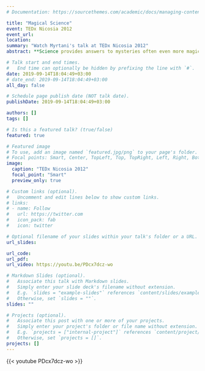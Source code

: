 ```yaml
---
# Documentation: https://sourcethemes.com/academic/docs/managing-content/

title: "Magical Science"
event: TEDx Nicosia 2012
event_url: 
location:
summary: "Watch Myrtani's talk at TEDx Nicosia 2012"
abstract: **Science provides answers to mysteries often even more magical than the mysteries themselves!** Life has found a way to try and understand itself and the Universe, us, human beings! Our world is full of mysteries. We are a mystery. Science is the way to try to understand the mysteries of the world and our existence. In this TEDxNicosia, Molecular Biologist Myrtani Pieri is urging us to delve deep into the molecular mechanisms that characterize our existence only to be faced with hidden beauty, remarkable magic, love and care at the molecular level. Science provides answers to mysteries often even more magical than the mysteries themselves! 

# Talk start and end times.
#   End time can optionally be hidden by prefixing the line with `#`.
date: 2019-09-14T18:04:49+03:00
# date_end: 2019-09-14T18:04:49+03:00
all_day: false

# Schedule page publish date (NOT talk date).
publishDate: 2019-09-14T18:04:49+03:00

authors: []
tags: []

# Is this a featured talk? (true/false)
featured: true

# Featured image
# To use, add an image named `featured.jpg/png` to your page's folder. 
# Focal points: Smart, Center, TopLeft, Top, TopRight, Left, Right, BottomLeft, Bottom, BottomRight.
image: 
  caption: "TEDx Nicosia 2012"
  focal_point: "Smart"
  preview_only: true

# Custom links (optional).
#   Uncomment and edit lines below to show custom links.
# links:
# - name: Follow
#   url: https://twitter.com
#   icon_pack: fab
#   icon: twitter

# Optional filename of your slides within your talk's folder or a URL.
url_slides:

url_code: 
url_pdf:
url_video: https://youtu.be/PDcx7dcz-wo

# Markdown Slides (optional).
#   Associate this talk with Markdown slides.
#   Simply enter your slide deck's filename without extension.
#   E.g. `slides = "example-slides"` references `content/slides/example-slides.md`.
#   Otherwise, set `slides = ""`.
slides: ""

# Projects (optional).
#   Associate this post with one or more of your projects.
#   Simply enter your project's folder or file name without extension.
#   E.g. `projects = ["internal-project"]` references `content/project/deep-learning/index.md`.
#   Otherwise, set `projects = []`.
projects: []
---
```


{{< youtube PDcx7dcz-wo >}}